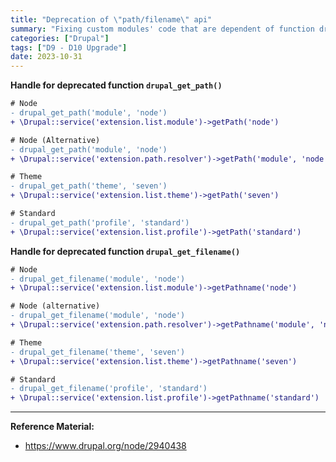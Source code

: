 ```yaml
---
title: "Deprecation of \"path/filename\" api"
summary: "Fixing custom modules' code that are dependent of function drupal_get_path() and drupal_get_filename() which is deprecating in newest drupal 10, hence making it compatible for the upgrade (only for temporal purpose). "
categories: ["Drupal"]
tags: ["D9 - D10 Upgrade"]
date: 2023-10-31
---
```


**Handle for deprecated function `drupal_get_path()`**

```diff
# Node
- drupal_get_path('module', 'node')
+ \Drupal::service('extension.list.module')->getPath('node')

# Node (Alternative)
- drupal_get_path('module', 'node')
+ \Drupal::service('extension.path.resolver')->getPath('module', 'node')

# Theme
- drupal_get_path('theme', 'seven')
+ \Drupal::service('extension.list.theme')->getPath('seven')

# Standard
- drupal_get_path('profile', 'standard')
+ \Drupal::service('extension.list.profile')->getPath('standard')
```


**Handle for deprecated function `drupal_get_filename()`**

```diff
# Node
- drupal_get_filename('module', 'node')
+ \Drupal::service('extension.list.module')->getPathname('node')

# Node (alternative)
- drupal_get_filename('module', 'node')
+ \Drupal::service('extension.path.resolver')->getPathname('module', 'node')

# Theme
- drupal_get_filename('theme', 'seven')
+ \Drupal::service('extension.list.theme')->getPathname('seven')

# Standard
- drupal_get_filename('profile', 'standard')
+ \Drupal::service('extension.list.profile')->getPathname('standard')
```

---

**Reference Material:**

-   https://www.drupal.org/node/2940438
